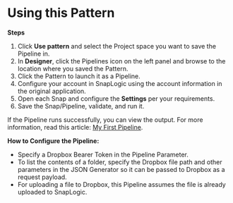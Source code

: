 # Using this Pattern

**Steps**

1. Click **Use pattern** and select the Project space you want to save the Pipeline in.
2. In **Designer**, click the Pipelines icon on the left panel and browse to the location where you saved the Pattern.
3. Click the Pattern to launch it as a Pipeline.
4. Configure your account in SnapLogic using the account information in the original application.
5. Open each Snap and configure the **Settings** per your requirements.
6. Save the Snap/Pipeline, validate, and run it.

If the Pipeline runs successfully, you can view the output. For more information, read this article: [My First Pipeline](https://docs-snaplogic.atlassian.net/wiki/spaces/SD/pages/1438412).

**How to Configure the Pipeline:**

* Specify a Dropbox Bearer Token in the Pipeline Parameter.
* To list the contents of a folder, specify the Dropbox file path and other parameters in the JSON Generator so it can be passed to Dropbox as a request payload.&#x20;
* For uploading a file to Dropbox, this Pipeline assumes the file is already uploaded to SnapLogic.

